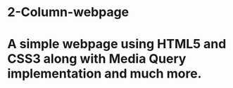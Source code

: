 # 2-Column-webpage

# A simple webpage using HTML5 and CSS3 along with Media Query implementation and much more.
